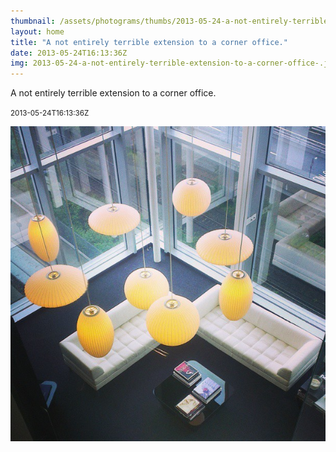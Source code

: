 ```yaml
---
thumbnail: /assets/photograms/thumbs/2013-05-24-a-not-entirely-terrible-extension-to-a-corner-office-.png
layout: home
title: "A not entirely terrible extension to a corner office."
date: 2013-05-24T16:13:36Z
img: 2013-05-24-a-not-entirely-terrible-extension-to-a-corner-office-.jpg
---
```


A not entirely terrible extension to a corner office.

<small>2013-05-24T16:13:36Z</small>

![A not entirely terrible extension to a corner office.](/assets/photograms/original/2013-05-24-a-not-entirely-terrible-extension-to-a-corner-office-.jpg)
